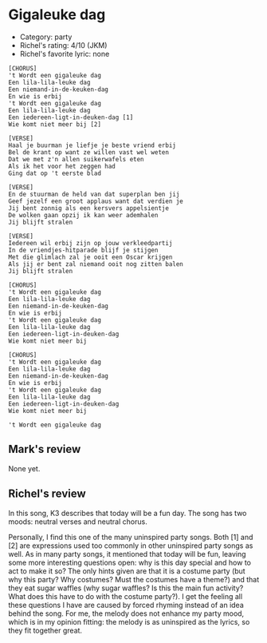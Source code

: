 # Gigaleuke dag

 * Category: party
 * Richel's rating: 4/10 (JKM)
 * Richel's favorite lyric: none

```
[CHORUS]
't Wordt een gigaleuke dag
Een lila-lila-leuke dag
Een niemand-in-de-keuken-dag
En wie is erbij
't Wordt een gigaleuke dag
Een lila-lila-leuke dag
Een iedereen-ligt-in-deuken-dag [1]
Wie komt niet meer bij [2]

[VERSE]
Haal je buurman je liefje je beste vriend erbij
Bel de krant op want ze willen vast wel weten
Dat we met z'n allen suikerwafels eten
Als ik het voor het zeggen had
Ging dat op 't eerste blad

[VERSE]
En de stuurman de held van dat superplan ben jij
Geef jezelf een groot applaus want dat verdien je
Jij bent zonnig als een kersvers appelsientje
De wolken gaan opzij ik kan weer ademhalen
Jij blijft stralen

[VERSE]
Iedereen wil erbij zijn op jouw verkleedpartij
In de vriendjes-hitparade blijf je stijgen
Met die glimlach zal je ooit een Oscar krijgen
Als jij er bent zal niemand ooit nog zitten balen
Jij blijft stralen

[CHORUS]
't Wordt een gigaleuke dag
Een lila-lila-leuke dag
Een niemand-in-de-keuken-dag
En wie is erbij
't Wordt een gigaleuke dag
Een lila-lila-leuke dag
Een iedereen-ligt-in-deuken-dag
Wie komt niet meer bij

[CHORUS]
't Wordt een gigaleuke dag
Een lila-lila-leuke dag
Een niemand-in-de-keuken-dag
En wie is erbij
't Wordt een gigaleuke dag
Een lila-lila-leuke dag
Een iedereen-ligt-in-deuken-dag
Wie komt niet meer bij

't Wordt een gigaleuke dag
```

## Mark's review

None yet.

## Richel's review

In this song, K3 describes that today will be a fun day. The song has
two moods: neutral verses and neutral chorus.

Personally, I find this one of the many uninspired party songs. Both [1]
and [2] are expressions used too commonly in other uninspired party
songs as well. As in many party songs, it mentioned that today will be
fun, leaving some more interesting questions open: why is this day
special and how to act to make it so? The only hints given are that it
is a costume party (but why this party? Why costumes? Must the costumes
have a theme?) and that they eat sugar waffles (why sugar waffles? Is
this the main fun activity? What does this have to do with the costume
party?). I get the feeling all these questions I have are caused by
forced rhyming instead of an idea behind the song. For me, the melody
does not enhance my party mood, which is in my opinion fitting: the
melody is as uninspired as the lyrics, so they fit together great.
